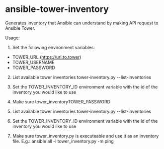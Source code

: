 # ansible-tower-inventory
Generates inventory that Ansible can understand by making API request to Ansible Tower.

Usage: 

1. Set the following environment variables:
 - TOWER_URL (https://url.to.tower)
 - TOWER_USERNAME
 - TOWER_PASSWORD

2. List available tower inventories
 tower-inventory.py --list-inventories

3. Set the TOWER_INVENTORY_ID environment variable with the id of the inventory you would like to use

4. Make sure tower_inventoryTOWER_PASSWORD

2. List available tower inventories
 tower-inventory.py --list-inventories

3. Set the TOWER_INVENTORY_ID environment variable with the id of the inventory you would like to use

4. Make sure tower_inventory.py is executeable and use it as an inventory file. E.g.: ansible all -i tower_inventory.py -m ping
